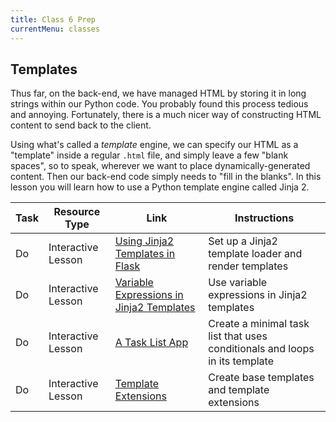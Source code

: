 ```yaml
---
title: Class 6 Prep
currentMenu: classes
---
```


## Templates

Thus far, on the back-end, we have managed HTML by storing it in long strings within our Python code. You probably found this process tedious and annoying. Fortunately, there is a much nicer way of constructing HTML content to send back to the client.

Using what's called a *template* engine, we can specify our HTML as a "template" inside a regular `.html` file, and simply leave a few "blank spaces", so to speak, wherever we want to place dynamically-generated content. Then our back-end code simply needs to "fill in the blanks". In this lesson you will learn how to use a Python template engine called Jinja 2.

Task | Resource Type | Link | Instructions
|----|---------------|------|-------------|
Do | Interactive Lesson | [Using Jinja2 Templates in Flask](../../videos/using-jinja/) | Set up a Jinja2 template loader and render templates
Do | Interactive Lesson | [Variable Expressions in Jinja2 Templates](../../videos/jinja-variable-expressions/) | Use variable expressions in Jinja2 templates
Do | Interactive Lesson | [A Task List App](../../videos/task-list/) | Create a minimal task list that uses conditionals and loops in its template
Do | Interactive Lesson | [Template Extensions](../../videos/template-extensions/) | Create base templates and template extensions
